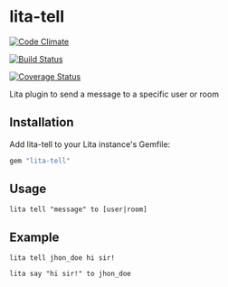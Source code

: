 # lita-tell
[![Code Climate](https://codeclimate.com/github/charly-palencia/lita-tell/badges/gpa.svg)](https://codeclimate.com/github/charly-palencia/lita-tell)

[![Build Status](https://travis-ci.org/charly-palencia/lita-tell.svg?branch=master)](https://travis-ci.org/charly-palencia/lita-tell)

[![Coverage Status](https://coveralls.io/repos/charly-palencia/lita-tell/badge.svg?branch=master&service=github)](https://coveralls.io/github/charly-palencia/lita-tell?branch=master)

Lita plugin to send a message to a specific user or  room

## Installation

Add lita-tell to your Lita instance's Gemfile:

``` ruby
gem "lita-tell"
```


## Usage

``` shell
lita tell "message" to [user|room]
```

## Example

``` shell
lita tell jhon_doe hi sir!

lita say "hi sir!" to jhon_doe
```
